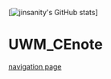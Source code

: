 [![jinsanity's GitHub stats](https://github-readme-stats.vercel.app/api?username=jinsanity07git)]

# UWM_CEnote
[navigation page](https://jinsanity07git.github.io/UWMnotebook/)


